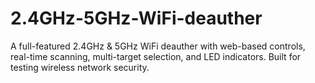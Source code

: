 # 2.4GHz-5GHz-WiFi-deauther
A full-featured 2.4GHz &amp; 5GHz WiFi deauther with web-based controls, real-time scanning, multi-target selection, and LED indicators. Built for testing wireless network security.
